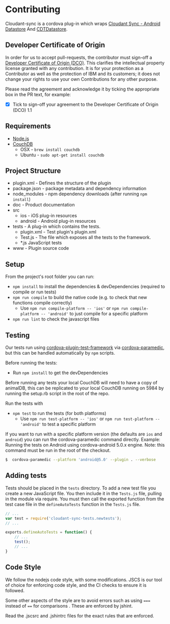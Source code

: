 # Contributing
Cloudant-sync is a cordova plug-in which wraps [Cloudant Sync - Android Datastore](https://github.com/cloudant/sync-android)
And [CDTDatastore](https://github.com/cloudant/CDTDatastore).

## Developer Certificate of Origin

In order for us to accept pull-requests, the contributor must sign-off a
[Developer Certificate of Origin (DCO)](DCO1.1.txt). This clarifies the
intellectual property license granted with any contribution. It is for your
protection as a Contributor as well as the protection of IBM and its customers;
it does not change your rights to use your own Contributions for any other purpose.

Please read the agreement and acknowledge it by ticking the appropriate box in the PR
 text, for example:

- [x] Tick to sign-off your agreement to the Developer Certificate of Origin (DCO) 1.1

## Requirements
- [Node.js](https://nodejs.org)
- [CouchDB](http://couchdb.apache.org/)
  * OSX - `brew install couchdb`
  * Ubuntu - `sudo apt-get install couchdb`

## Project Structure
- plugin.xml - Defines the structure of the plugin
- package.json - package metadata and dependency information
- node_modules - npm dependency downloads (after running `npm install`)
- doc - Product documentation
- src
  * ios - iOS plug-in resources
  * android - Android plug-in resources
- tests - A plug-in which contains the tests.
  * plugin.xml - Test plugin's plugin.xml
  * Test.js - The file which exposes all the tests to the framework.
  * \*.js JavaScript tests
- www - Plugin source code

## Setup
From the project's root folder you can run:
- `npm install` to install the dependencies & devDependencies (required to compile
   or run tests)
- `npm run compile` to build the native code (e.g. to check that new
  functions compile correctly)
    - Use `npm run compile-platform -- 'ios'` or `npm run compile-platform -- 'android'`
     to just compile for a specific platform
- `npm run lint` to check the javascript files


## Testing
Our tests run using [cordova-plugin-test-framework](https://github.com/apache/cordova-plugin-test-framework) via [cordova-paramedic](https://github.com/apache/cordova-paramedic), but this can be handled automatically
by `npm` scripts.

Before running the tests:
- Run `npm install` to get the devDependencies

Before running any tests your local CouchDB will need to have a copy of animalDB, this can be replicated
to your local CouchDB running on 5984 by running the setup.rb script in the root of the repo.

Run the tests with
- `npm test` to run the tests (for both platforms)
    - Use `npm run test-platform -- 'ios'` or `npm run test-platform -- 'android'`
     to test a specific platform

If you want to run with a specific platform version (the defaults are `ios` and `android`)
you can run the cordova-paramedic command directly. Example: Running the tests on
Android using cordova-android 5.0.x engine. Note: this command must be run in
the root of the checkout.
```sh
$  cordova-paramedic --platform 'android@5.0' --plugin . --verbose
```

## Adding tests
Tests should be placed in the `tests` directory.  To add a new test file
you create a new JavaScript file. You then include it in the `Tests.js` file,
pulling in the module via require. You must then call the exported function from
the test case file in the `defineAutoTests` function in the `Tests.js` file.

```js
// ...
var test = require('cloudant-sync-tests.newtests');
// ...

exports.defineAutoTests = function() {
    // ...
    test();
    // ...
}
```

## Code Style

We follow the nodejs code style, with some modifications. JSCS is our tool of
choice for enforcing code style, and the CI checks to ensure it is followed.

Some other aspects of the style are to avoid errors such as using `===` instead of
`==` for comparisons . These are enforced by jshint.

Read the .jscsrc and .jshintrc files for the exact rules that are enforced.
